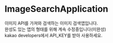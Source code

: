 # ImageSearchApplication
이미지 API를 가져와 검색하는 이미지 검색앱입니다.  
완성도 있는 앱의 형태를 위해 계속 수정중입니다(미완성)  
kakao developers에서 API_KEY를 받아 사용하세요. 

